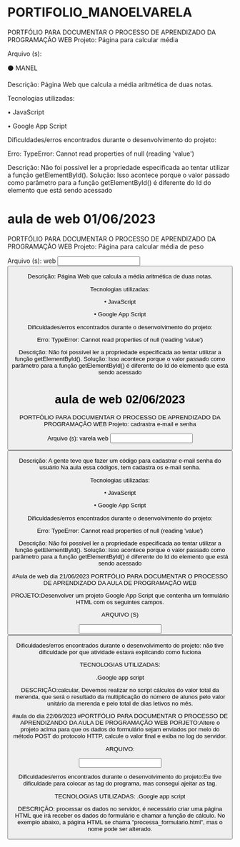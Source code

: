# PORTIFOLIO_MANOELVARELA
PORTFÓLIO PARA DOCUMENTAR O PROCESSO DE APRENDIZADO DA PROGRAMAÇÃO WEB
Projeto: Página para calcular média

Arquivo (s):

⚫ MANEL

Descrição: Página Web que calcula a média aritmética de duas notas.

Tecnologias utilizadas:

• JavaScript

• Google App Script

Dificuldades/erros encontrados durante o desenvolvimento do projeto:

Erro: TypeError: Cannot read properties of null (reading 'value')

Descrição: Não foi possível ler a propriedade especificada ao tentar utilizar a função getElementById(). Solução: Isso acontece porque o valor passado como parâmetro para a função getElementById() é diferente do Id do elemento que está sendo acessado


# aula de web 01/06/2023
PORTFÓLIO PARA DOCUMENTAR O PROCESSO DE APRENDIZADO DA PROGRAMAÇÃO WEB
Projeto: Página para calcular média de peso

Arquivo (s):
web
<input>
<button>

Descrição: Página Web que calcula a média aritmética de duas notas.

Tecnologias utilizadas:

• JavaScript

• Google App Script

Dificuldades/erros encontrados durante o desenvolvimento do projeto:

Erro: TypeError: Cannot read properties of null (reading 'value')

Descrição: Não foi possível ler a propriedade especificada ao tentar utilizar a função getElementById(). Solução: Isso acontece porque o valor passado como parâmetro para a função getElementById() é diferente do Id do elemento que está sendo acessado
  
  # aula de web 02/06/2023
PORTFÓLIO PARA DOCUMENTAR O PROCESSO DE APRENDIZADO DA PROGRAMAÇÃO WEB
Projeto: cadrastra e-mail e senha

Arquivo (s):
  varela web
<input>
<button>

Descrição: A gente teve que fazer um código para cadastrar e-mail senha  do usuário
Na aula essa códigos, tem cadastra os e-mail senha.

Tecnologias utilizadas:


• JavaScript

• Google App Script

Dificuldades/erros encontrados durante o desenvolvimento do projeto:

Erro: TypeError: Cannot read properties of null (reading 'value')

Descrição: Não foi possível ler a propriedade especificada ao tentar utilizar a função getElementById(). Solução: Isso acontece porque o valor passado como parâmetro para a função getElementById() é diferente do Id do elemento que está sendo acessado

#Aula de web dia 21/06/2023
PORTFÓLIO PARA DOCUMENTAR O PROCESSO DE APRENDIZADO DA AULA DE PROGRAMAÇÃO WEB

PROJETO:Desenvolver um projeto Google App
Script que contenha um formulário HTML com os seguintes campos.

ARQUIVO (S)

<input>
<button>
<label>

  Dificuldades/erros encontrados durante o desenvolvimento do projeto:
  não tive dificuldade por que atividade estava explicando como fuciona

TECNOLOGIAS UTILIZADAS:

.Google app script

DESCRIÇÃO:calcular, Devemos realizar no script cálculos do valor total da merenda, que será o resultado da multiplicação do número de alunos pelo valor unitário da merenda e pelo total de dias letivos no mês.

#aula do dia 22/06/2023
#PORTFÓLIO PARA DOCUMENTAR O PROCESSO DE APRENDIZANDO DA AULA DE PROGRAMAÇÃO WEB
PORJETO:Altere o projeto acima para que os dados do formulário sejam enviados por meio do
método POST do protocolo HTTP, calcule o valor final e exiba no log do servidor.

ARQUIVO:
<from>
<html>
<label>
<input>

Dificuldades/erros encontrados durante o desenvolvimento do projeto:Eu tive dificuldade para colocar as tag do programa, mas consegui ajeitar as tag.

TECNOLOGIAS UTILIZADAS:
.Google app script

DESCRIÇÃO: processar os dados no servidor, é necessário criar uma página HTML que irá receber os dados do formulário e chamar a função de cálculo. No exemplo abaixo, a página HTML se chama "processa_formulario.html", mas o nome pode ser alterado.
